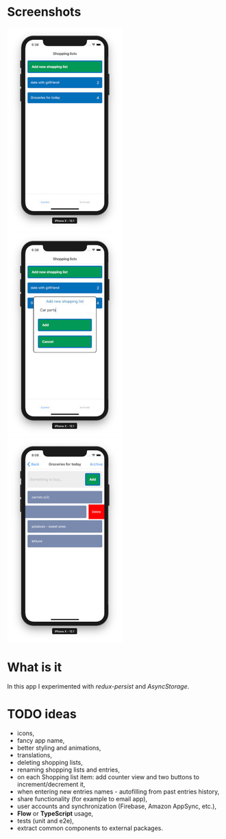 # Screenshots

![iOS1](screenshots/1.jpg "iOS, shopping list")
![iOS2](screenshots/2.jpg "iOS, shopping list")
![iOS3](screenshots/3.jpg "iOS, shopping list")

# What is it

In this app I experimented with *redux-persist* and *AsyncStorage*.

# TODO ideas

 - icons,
 - fancy app name,
 - better styling and animations,
 - translations,
 - deleting shopping lists,
 - renaming shopping lists and entries,
 - on each Shopping list item: add counter view and two buttons to increment/decrement it,
 - when entering new entries names - autofilling from past entries history,
 - share functionality (for example to email app),
 - user accounts and synchronization (Firebase, Amazon AppSync, etc.),
 - **Flow** or **TypeScript** usage,
 - tests (unit and e2e),
 - extract common components to external packages.
